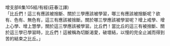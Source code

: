 增支部6集105經/有經(莊春江譯)  
「比丘們！這三有應該被捨斷、關於三學應該被學習，哪三有應該被捨斷呢？欲有、色有、無色有，這三有應該被捨斷。關於哪三學應該被學習呢？增上戒學、增上心學、增上慧學，關於這三學應該被學習。比丘們！當比丘的這三有被捨斷、關於這三學已學習時，比丘們！這被稱為切斷渴愛，破壞結，以慢的完全止滅而得到苦的結束之比丘。」  
  
  
